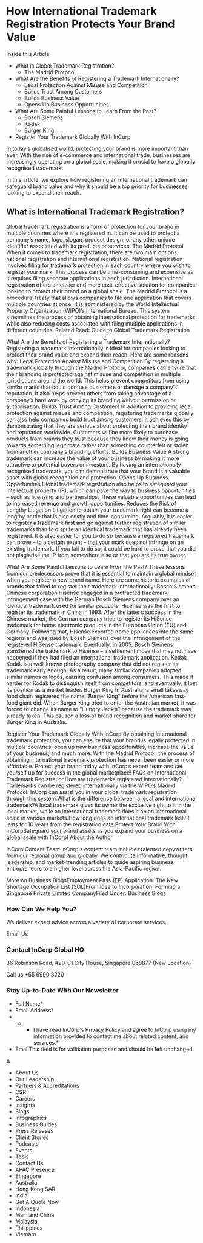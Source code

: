 # How International Trademark Registration Protects Your Brand Value

<!-- image -->

Inside this Article

- What is Global Trademark Registration?
    - The Madrid Protocol
- What Are the Benefits of Registering a Trademark Internationally?
    - Legal Protection Against Misuse and Competition
    - Builds Trust Among Customers
    - Builds Business Value
    - Opens Up Business Opportunities
- What Are Some Painful Lessons to Learn From the Past?
    - Bosch Siemens
    - Kodak
    - Burger King
- Register Your Trademark Globally With InCorp

In today’s globalised world, protecting your brand is more important than ever. With the rise of e-commerce and international trade, businesses are increasingly operating on a global scale, making it crucial to have a globally recognised trademark.

In this article, we explore how registering an international trademark can safeguard brand value and why it should be a top priority for businesses looking to expand their reach.

## What is International Trademark Registration?
Global trademark registration is a form of protection for your brand in multiple countries where it is registered in. It can be used to protect a company’s name, logo, slogan, product design, or any other unique identifier associated with its products or services.
The Madrid Protocol
When it comes to trademark registration, there are two main options: national registration and international registration. National registration involves filing for trademark protection in each country where you wish to register your mark. 
This process can be time-consuming and expensive as it requires filing separate applications in each jurisdiction. International registration offers an easier and more cost-effective solution for companies looking to protect their brand on a global scale.
The Madrid Protocol is a procedural treaty that allows companies to file one application that covers multiple countries at once. It is administered by the World Intellectual Property Organization (WIPO)’s International Bureau.
This system streamlines the process of obtaining international protection for trademarks while also reducing costs associated with filing multiple applications in different countries.
Related Read: Guide to Global Trademark Registration

What Are the Benefits of Registering a Trademark Internationally?
Registering a trademark internationally is ideal for companies looking to protect their brand value and expand their reach. Here are some reasons why:
Legal Protection Against Misuse and Competition
By registering a trademark globally through the Madrid Protocol, companies can ensure that their branding is protected against misuse and competition in multiple jurisdictions around the world.
This helps prevent competitors from using similar marks that could confuse customers or damage a company’s reputation. It also helps prevent others from taking advantage of a company’s hard work by copying its branding without permission or authorisation.
Builds Trust Among Customers
In addition to providing legal protection against misuse and competition, registering trademarks globally can also help companies build trust among customers.
It achieves this by demonstrating that they are serious about protecting their brand identity and reputation worldwide.
Customers will be more likely to purchase products from brands they trust because they know their money is going towards something legitimate rather than something counterfeit or stolen from another company’s branding efforts.
Builds Business Value 
A strong trademark can increase the value of your business by making it more attractive to potential buyers or investors. By having an internationally recognised trademark, you can demonstrate that your brand is a valuable asset with global recognition and protection.
Opens Up Business Opportunities
Global trademark registration also helps to safeguard your intellectual property (IP), which can pave the way to business opportunities – such as licensing and partnerships.
These valuable opportunities can lead to increased revenue and growth opportunities.
Reduces the Risk of Lengthy Litigation
Litigation to obtain your trademark right can become a lengthy battle that is also costly and time-consuming.
Arguably, it is easier to register a trademark first and go against further registration of similar trademarks than to dispute an identical trademark that has already been registered.
It is also easier for you to do so because a registered trademark can prove – to a certain extent – that your mark does not infringe on an existing trademark.
If you fail to do so, it could be hard to prove that you did not plagiarise the IP from somewhere else or that you are its true owner.

What Are Some Painful Lessons to Learn From the Past?
These lessons from our predecessors prove that it is essential to maintain a global mindset when you register a new brand name. Here are some historic examples of brands that failed to register their trademark internationally:
Bosch Siemens
Chinese corporation Hisense engaged in a protracted trademark infringement case with the German Bosch Siemens company over an identical trademark used for similar products.
Hisense was the first to register its trademark in China in 1993. After the latter’s success in the Chinese market, the German company tried to register its HiSense trademark for home electronic products in the European Union (EU) and Germany.
Following that, Hisense exported home appliances into the same regions and was sued by Bosch Siemens over the infringement of the registered HiSense trademark.
Eventually, in 2005, Bosch Siemens transferred the trademark to Hisense – a settlement move that may not have happened if they had filed an international trademark application.
Kodak
Kodak is a well-known photography company that did not register its trademark early enough. As a result, many similar companies adopted similar names or logos, causing confusion among consumers. 
This made it harder for Kodak to distinguish itself from competitors, and eventually, it lost its position as a market leader.
Burger King
In Australia, a small takeaway food chain registered the name “Burger King” before the American fast-food giant did. 
When Burger King tried to enter the Australian market, it was forced to change its name to “Hungry Jack’s” because the trademark was already taken. This caused a loss of brand recognition and market share for Burger King in Australia.

Register Your Trademark Globally With InCorp
By obtaining international trademark protection, you can ensure that your brand is legally protected in multiple countries, open up new business opportunities, increase the value of your business, and much more. 
With the Madrid Protocol, the process of obtaining international trademark protection has never been easier or more affordable. Protect your brand today with InCorp’s expert team and set yourself up for success in the global marketplace!
FAQs on International Trademark RegistrationHow are trademarks registered internationally?Trademarks can be registered internationally via the WIPO’s Madrid Protocol. InCorp can assist you in your global trademark registration through this system.What is the difference between a local and international trademark?A local trademark gives its owner the exclusive right to it in the local market, while an international trademark does it on an international scale in various markets.How long does an international trademark last?It lasts for 10 years from the registration date.Protect Your Brand With InCorpSafeguard your brand assets as you expand your business on a global scale with InCorp! 
About the Author

 

InCorp Content Team
            InCorp's content team includes talented copywriters from our regional group and globally. We contribute informative, thought leadership, and market-trending articles to guide aspiring business entrepreneurs to a higher level across the Asia-Pacific region.        

More on Business BlogsEmployment Pass (EP) Application: The New Shortage Occupation List (SOL)From Idea to Incorporation: Forming a Singapore Private Limited CompanyFiled Under: Business Blogs

### How Can We Help You?

We deliver expert advice across a variety of corporate services.

Email Us

### Contact InCorp Global HQ

36 Robinson Road, #20-01 City House, Singapore 068877 
(New Location)

Call us +65 6990 8220

### Stay Up-to-Date With Our Newsletter

- Full Name*
- Email Address*
- *
    - I have read InCorp's Privacy Policy and agree to InCorp using my information provided to contact me about related content, and services.*
- EmailThis field is for validation purposes and should be left unchanged.

Δ

<!-- image -->

- About Us
- Our Leadership
- Partners &amp; Accreditations
- CSR
- Careers
- Insights
- Blogs
- Infographics
- Business Guides
- Press Releases
- Client Stories
- Podcasts
- Events
- Tools
- Contact Us
- APAC Presence
- Singapore
- Australia
- Hong Kong SAR
- India
- Get A Quote Now
- Indonesia
- Mainland China
- Malaysia
- Philippines
- Vietnam